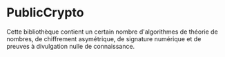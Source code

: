 # PublicCrypto
Cette bibliothèque contient un certain nombre d'algorithmes de théorie de nombres, de chiffrement asymétrique, de signature numérique et de preuves à divulgation nulle de connaissance.
